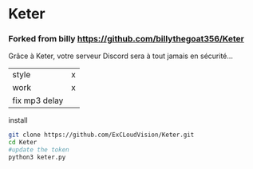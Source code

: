 # Keter
### Forked from billy https://github.com/billythegoat356/Keter
Grâce à Keter, votre serveur Discord sera à tout jamais en sécurité…

| | |
|:-----|:--------:|
| style   | x |
| work   | x |
| fix mp3 delay   |  |

install
```bash
git clone https://github.com/ExCLoudVision/Keter.git
cd Keter
#update the token
python3 keter.py
```
